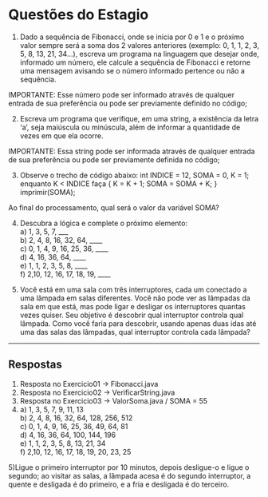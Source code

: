# Questões do Estagio

1) Dado a sequência de Fibonacci, onde se inicia por 0 e 1 e o próximo valor sempre será a soma dos 2 valores anteriores (exemplo: 0, 1, 1, 2, 3, 5, 8, 13, 21, 34...), escreva um programa na linguagem que desejar onde, informado um número, ele calcule a sequência de Fibonacci e retorne uma mensagem avisando se o número informado pertence ou não a sequência.

IMPORTANTE: Esse número pode ser informado através de qualquer entrada de sua preferência ou pode ser previamente definido no código;

2) Escreva um programa que verifique, em uma string, a existência da letra ‘a’, seja maiúscula ou minúscula, além de informar a quantidade de vezes em que ela ocorre.

IMPORTANTE: Essa string pode ser informada através de qualquer entrada de sua preferência ou pode ser previamente definida no código;

3) Observe o trecho de código abaixo: int INDICE = 12, SOMA = 0, K = 1; enquanto K < INDICE faça { K = K + 1; SOMA = SOMA + K; } imprimir(SOMA);

Ao final do processamento, qual será o valor da variável SOMA?

4) Descubra a lógica e complete o próximo elemento:<br>
a) 1, 3, 5, 7, ___<br>
b) 2, 4, 8, 16, 32, 64, ____<br>
c) 0, 1, 4, 9, 16, 25, 36, ____<br>
d) 4, 16, 36, 64, ____<br>
e) 1, 1, 2, 3, 5, 8, ____<br>
f) 2,10, 12, 16, 17, 18, 19, ____


5) Você está em uma sala com três interruptores, cada um conectado a uma lâmpada em salas diferentes. Você não pode ver as lâmpadas da sala em que está, mas pode ligar e desligar os interruptores quantas vezes quiser. Seu objetivo é descobrir qual interruptor controla qual lâmpada. Como você faria para descobrir, usando apenas duas idas até uma das salas das lâmpadas, qual interruptor controla cada lâmpada?

--------

## Respostas

1) Resposta no Exercicio01 -> Fibonacci.java
2) Resposta no Exercicio02 -> VerificarString.java
3) Resposta no Exercicio03 -> ValorSoma.java   /  SOMA = 55
4) a) 1, 3, 5, 7, 9, 11, 13<br>
b) 2, 4, 8, 16, 32, 64, 128, 256, 512<br>
c) 0, 1, 4, 9, 16, 25, 36, 49, 64, 81 <br>
d) 4, 16, 36, 64, 100, 144, 196<br>
e) 1, 1, 2, 3, 5, 8, 13, 21, 34<br>
f) 2,10, 12, 16, 17, 18, 19, 20, 23, 25

5)Ligue o primeiro interruptor por 10 minutos, depois desligue-o e ligue o segundo; ao visitar as salas, a lâmpada acesa é do segundo interruptor, a quente e desligada é do primeiro, e a fria e desligada é do terceiro.
